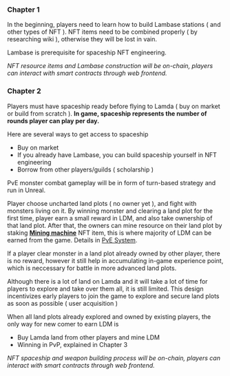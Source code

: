 ### Chapter 1

In the beginning, players need to learn how to build Lambase stations ( and other types of NFT ). NFT items need to be combined properly ( by researching wiki ), otherwise they will be lost in vain.

Lambase is prerequisite for spaceship NFT engineering.

_NFT resource items and Lambase construction will be on-chain, players can interact with smart contracts through web frontend._

### Chapter 2

Players must have spaceship ready before flying to Lamda ( buy on market or build from scratch ). **In game, spaceship represents the number of rounds player can play per day.**

Here are several ways to get access to spaceship

- Buy on market
- If you already have Lambase, you can build spaceship yourself in NFT engineering
- Borrow from other players/guilds ( scholarship )

PvE monster combat gameplay will be in form of turn-based strategy and run in Unreal.

Player choose uncharted land plots ( no owner yet ), and fight with monsters living on it. By winning monster and clearing a land plot for the first time, player earn a small reward in LDM, and also take ownership of that land plot. After that, the owners can mine resource on their land plot by staking **[Mining machine](https://wiki.lamdamoon.xyz/Equipment-5c71927085e244239abd2b0240b11faa)** NFT item, this is where majority of LDM can be earned from the game. Details in [PvE System](https://wiki.lamdamoon.xyz/PvE-System-4d0ab0888fd94d649afdead5b80b78cb).

If a player clear monster in a land plot already owned by other player, there is no reward, however it still help in accumulating in-game experience point, which is neccessary for battle in more advanced land plots.

Although there is a lot of land on Lamda and it will take a lot of time for players to explore and take over them all, it is still limited. This design incentivizes early players to join the game to explore and secure land plots as soon as possible ( user acquisition )

When all land plots already explored and owned by existing players, the only way for new comer to earn LDM is

- Buy Lamda land from other players and mine LDM
- Winning in PvP, explained in Chapter 3

_NFT spaceship and weapon building process will be on-chain, players can interact with smart contracts through web frontend._
